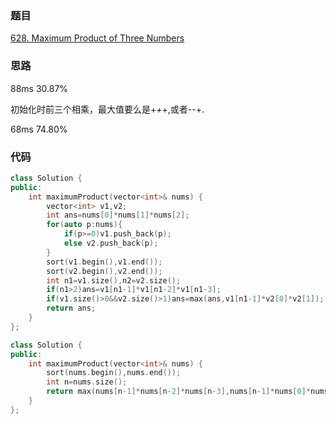 ### 题目
[628. Maximum Product of Three Numbers](https://leetcode-cn.com/problems/maximum-product-of-three-numbers/submissions/)
### 思路
88ms 30.87%

初始化时前三个相乘，最大值要么是+*+*+,或者-*-*+.

68ms 74.80%


### 代码
```c++
class Solution {
public:
    int maximumProduct(vector<int>& nums) {
        vector<int> v1,v2;
        int ans=nums[0]*nums[1]*nums[2];
        for(auto p:nums){
            if(p>=0)v1.push_back(p);
            else v2.push_back(p);
        }
        sort(v1.begin(),v1.end());
        sort(v2.begin(),v2.end());
        int n1=v1.size(),n2=v2.size();
        if(n1>2)ans=v1[n1-1]*v1[n1-2]*v1[n1-3];
        if(v1.size()>0&&v2.size()>1)ans=max(ans,v1[n1-1]*v2[0]*v2[1]);
        return ans;
    }
};
```
```c++
class Solution {
public:
    int maximumProduct(vector<int>& nums) {
        sort(nums.begin(),nums.end());
        int n=nums.size();
        return max(nums[n-1]*nums[n-2]*nums[n-3],nums[n-1]*nums[0]*nums[1]);
    }
};
```
